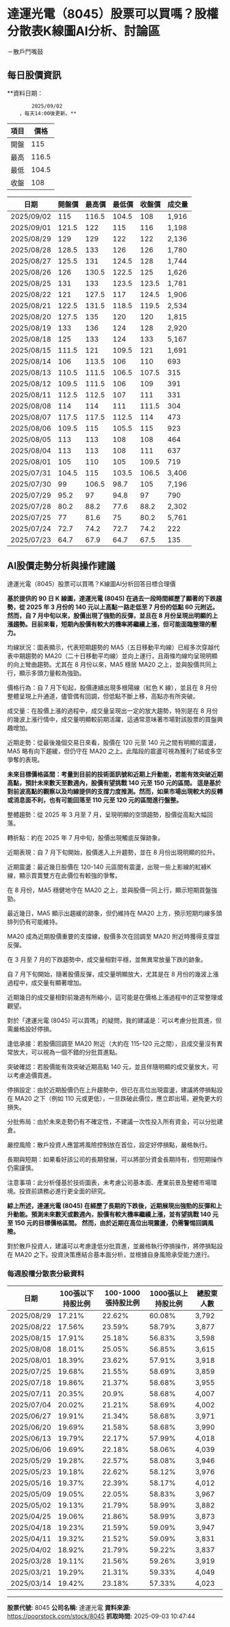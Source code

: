 # 達運光電（8045）股票可以買嗎？股權分散表K線圖AI分析、討論區
－散戶鬥嘴鼓

## 每日股價資訊

**資料日期：
        
            2025/09/02
        ，每天14:00後更新。**

| 項目 | 價格 |
|------|------|
| 開盤 | 115 |
| 最高 | 116.5 |
| 最低 | 104.5 |
| 收盤 | 108 |

| 日期 | 開盤價 | 最高價 | 最低價 | 收盤價 | 成交量 |
|------|--------|--------|--------|--------|--------|
| 2025/09/02 | 115 | 116.5 | 104.5 | 108 | 1,916 |
| 2025/09/01 | 121.5 | 122 | 115 | 116 | 1,198 |
| 2025/08/29 | 129 | 129 | 122 | 122 | 2,136 |
| 2025/08/28 | 128.5 | 133 | 126 | 126 | 1,780 |
| 2025/08/27 | 125.5 | 131 | 124.5 | 128 | 1,744 |
| 2025/08/26 | 126 | 130.5 | 122.5 | 125 | 1,626 |
| 2025/08/25 | 131 | 133 | 123.5 | 123.5 | 1,781 |
| 2025/08/22 | 121 | 127.5 | 117 | 124.5 | 1,906 |
| 2025/08/21 | 122.5 | 131.5 | 118.5 | 119.5 | 2,534 |
| 2025/08/20 | 127.5 | 135 | 120 | 120 | 1,815 |
| 2025/08/19 | 133 | 136 | 124 | 128 | 2,920 |
| 2025/08/18 | 125 | 133 | 124 | 133 | 5,167 |
| 2025/08/15 | 111.5 | 121 | 109.5 | 121 | 1,691 |
| 2025/08/14 | 106 | 113.5 | 106 | 110 | 693 |
| 2025/08/13 | 110.5 | 111.5 | 106.5 | 107.5 | 315 |
| 2025/08/12 | 109.5 | 111.5 | 106 | 109 | 391 |
| 2025/08/11 | 112.5 | 112.5 | 107 | 111 | 331 |
| 2025/08/08 | 114 | 114 | 111 | 111.5 | 304 |
| 2025/08/07 | 117.5 | 117.5 | 112.5 | 114 | 473 |
| 2025/08/06 | 109.5 | 115 | 105.5 | 115 | 923 |
| 2025/08/05 | 113 | 113 | 108 | 108 | 464 |
| 2025/08/04 | 113 | 113 | 108 | 111 | 637 |
| 2025/08/01 | 105 | 110 | 105 | 109.5 | 719 |
| 2025/07/31 | 104.5 | 115 | 103.5 | 106.5 | 3,406 |
| 2025/07/30 | 99 | 106.5 | 98.7 | 105 | 7,196 |
| 2025/07/29 | 95.2 | 97 | 94.8 | 97 | 790 |
| 2025/07/28 | 80.2 | 88.2 | 77.6 | 88.2 | 2,302 |
| 2025/07/25 | 77 | 81.6 | 75 | 80.2 | 5,761 |
| 2025/07/24 | 72.7 | 74.2 | 72.7 | 74.2 | 222 |
| 2025/07/23 | 64.7 | 67.9 | 64.7 | 67.5 | 135 |

## AI股價走勢分析與操作建議

達運光電（8045）股票可以買嗎？K線圖AI分析回答目標合理價

**基於提供的 90 日 K 線圖，達運光電 (8045) 在過去一段時間經歷了顯著的下跌趨勢，從 2025 年 3 月份的 140 元以上高點一路走低至 7 月份的低點 60 元附近。然而，自 7 月中旬以來，股價出現了強勁的反彈，並且在 8 月份呈現出明顯的上漲趨勢。目前來看，短期內股價有較大的機率將繼續上漲，但可能面臨整理的壓力。**

均線狀況：圖表顯示，代表短期趨勢的 MA5（五日移動平均線）已經多次穿越代表中期趨勢的 MA20（二十日移動平均線）並向上運行，且兩條均線均呈現明顯的向上彎曲趨勢。尤其在 8 月份以來，MA5 穩居 MA20 之上，並與股價共同上行，顯示多頭力量較為強勁。

價格行為：自 7 月下旬起，股價連續出現多根陽線（紅色 K 線），並且在 8 月份整體呈現上升通道，儘管偶有回調，但低點不斷上移，高點亦有所突破。

成交量：在股價上漲的過程中，成交量呈現出一定的放大趨勢，特別是在 8 月份的幾波上漲行情中，成交量明顯較前期活躍，這通常意味著市場對該股票的買盤興趣增加。

近期走勢：從最後幾個交易日來看，股價在 120 元至 140 元之間有明顯的震盪，MA5 略有向下趨緩，但仍守在 MA20 之上。此階段的震盪可視為獲利了結或多空爭奪的表現。

**未來目標價格區間：考量到目前的技術面訊號和近期上升動能，若能有效突破近期高點，預計未來數天至數週內，股價有望挑戰 140 元至 150 元的區間。 這是基於對前波高點的觀察以及均線提供的支撐力度推測。然而，如果市場出現較大的反轉或消息面不利，也有可能回落至 110 元至 120 元的區間進行盤整。**

整體趨勢：從 2025 年 3 月至 7 月，呈現明顯的空頭趨勢，股價從高點大幅回落。

轉折點：約在 2025 年 7 月中旬，股價出現觸底反彈跡象。

近期表現：自 7 月下旬開始，股價進入上升趨勢，並在 8 月份出現明顯的拉升。

近期震盪：最近幾日股價在 120-140 元區間有震盪，出現一些上影線的紅綠K線，顯示買賣雙方在此價位有較強的爭奪。

在 8 月份，MA5 穩健地守在 MA20 之上，並與股價一同上行，顯示短期買盤強勁。

最近幾日，MA5 顯示出趨緩的跡象，但仍維持在 MA20 上方，預示短期均線多頭排列仍有可能維持。

MA20 成為近期股價重要的支撐線，股價多次在回調至 MA20 附近時獲得支撐並反彈。

在 3 月至 7 月的下跌趨勢中，成交量相對平穩，並無異常放量下跌的跡象。

自 7 月下旬開始，隨著股價反彈，成交量明顯放大，尤其是在 8 月份的幾波上漲過程中，成交量有顯著增加。

近期幾日的成交量相對前幾週有所縮小，這可能是在價格上漲過程中的正常整理或觀望。

對於「達運光電 (8045) 可以買嗎」的疑問，我的建議是：可以考慮分批買進，但需嚴格設好停損。

逢低承接：若股價回調至 MA20 附近（大約在 115-120 元之間），且成交量沒有異常放大，可以視為一個不錯的分批買進點。

突破確認：若股價能有效突破近期高點 140 元，並且伴隨明顯的成交量放大，可以考慮追價買進。

停損設定：由於近期股價仍在上升趨勢中，但已在高位出現震盪，建議將停損點設在 MA20 之下（例如 110 元或更低），一旦跌破此價位，應立即出場，避免更大的損失。

分批佈局：由於未來走勢仍有不確定性，不建議一次性投入所有資金，可以分批建倉。

嚴控風險：散戶投資人應當將風險控制放在首位，設定好停損點，嚴格執行。

長期與短期：如果看好該公司的長期發展，可以將部分資金長期持有，但短期操作仍需謹慎。

注意事項：此分析僅基於技術圖表，未考慮公司基本面、產業前景及整體市場環境。投資前請務必進行更全面的研究。

**綜上所述，達運光電 (8045) 在經歷了長期的下跌後，近期展現出強勁的反彈和上升動能。預測未來數天或數週內，股價有較大機率繼續上漲，並有望挑戰 140 元至 150 元的目標價格區間。 然而，由於近期在高位出現震盪，仍需警惕回調風險。**

對於散戶投資人，建議可以考慮逢低分批買進，並嚴格執行停損操作，將停損點設在 MA20 之下。投資決策應結合基本面分析，並根據自身風險承受能力進行。

### 每週股權分散表分級資料

| 日期 | 100張以下持股比例 | 100-1000張持股比例 | 1000張以上持股比例 | 總股東人數 |
|------|-------------------|--------------------|--------------------|----------|
| 2025/08/29 | 17.21% | 22.62% | 60.08% | 3,792 |
| 2025/08/22 | 17.56% | 23.59% | 58.79% | 3,877 |
| 2025/08/15 | 17.91% | 25.18% | 56.83% | 3,598 |
| 2025/08/08 | 18.01% | 25.05% | 56.85% | 3,615 |
| 2025/08/01 | 18.39% | 23.62% | 57.91% | 3,918 |
| 2025/07/25 | 19.68% | 21.55% | 58.69% | 3,859 |
| 2025/07/18 | 19.86% | 21.37% | 58.68% | 3,955 |
| 2025/07/11 | 20.35% | 20.9% | 58.68% | 4,007 |
| 2025/07/04 | 20.02% | 21.21% | 58.69% | 4,002 |
| 2025/06/27 | 19.91% | 21.34% | 58.68% | 3,971 |
| 2025/06/20 | 19.69% | 21.58% | 58.68% | 3,990 |
| 2025/06/13 | 19.79% | 22.17% | 57.99% | 4,018 |
| 2025/06/06 | 19.69% | 22.18% | 58.06% | 4,039 |
| 2025/05/29 | 19.28% | 22.57% | 58.08% | 3,946 |
| 2025/05/23 | 19.18% | 22.62% | 58.12% | 3,976 |
| 2025/05/16 | 19.37% | 22.39% | 58.17% | 4,012 |
| 2025/05/09 | 19.05% | 22.05% | 58.83% | 3,967 |
| 2025/05/02 | 19.13% | 21.79% | 58.99% | 3,882 |
| 2025/04/25 | 19.06% | 21.86% | 58.99% | 3,873 |
| 2025/04/18 | 19.23% | 21.59% | 59.09% | 3,947 |
| 2025/04/11 | 19.32% | 21.52% | 59.09% | 3,831 |
| 2025/04/02 | 18.92% | 21.79% | 59.22% | 3,837 |
| 2025/03/28 | 19.11% | 21.56% | 59.26% | 3,919 |
| 2025/03/21 | 19.29% | 21.31% | 59.33% | 4,049 |
| 2025/03/14 | 19.42% | 23.18% | 57.33% | 4,023 |

---

**股票代號:** 8045
**公司名稱:** 達運光電
**資料來源:** https://poorstock.com/stock/8045
**抓取時間:** 2025-09-03 10:47:44